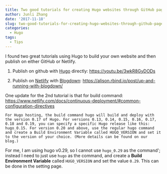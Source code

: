 ```yaml
---
title: Two good tutorials for creating Hugo websites through GitHub pages and Netlify
author: Junli Zhang
date: '2017-11-18'
slug: two-good-tutorials-for-creating-hugo-websites-through-github-pages-and-netlify
categories:
  - Hugo
tags:
  - Tips
---
```


I found two great tutorials using Hugo to build your own website and then publish on either GitHub or Netlify.

1. Publish on github with [Hugo](https://gohugo.io/) directly: https://youtu.be/3wkR8GyDODs

1. Publish on [Netlify](https://www.netlify.com/) with [Blogdown](https://bookdown.org/yihui/blogdown/):   https://alison.rbind.io/post/up-and-running-with-blogdown/

One update for the 2nd tutorial is that for build command:
https://www.netlify.com/docs/continuous-deployment/#common-configuration-directives

```
For Hugo hosting, the build command hugo will build and deploy with the version 0.17 of Hugo. For versions 0.13, 0.14, 0.15, 0.16, 0.17, 0.18 and 0.19, you can specify a specific Hugo release like this: hugo_0.15. For version 0.20 and above, use the regular hugo command and create a Build Environment Variable called HUGO_VERSION and set it to the version of your choice. (More details can be found on our blog.)
```

For me, I am using hugo v0.29, so I cannot use `hugo_0.29` as the command'; instead I need to just use `hugo` as the command, and create a **Build Environment Variable** called `HUGO_VERSION` and set the value `0.29`. This can be done in the setting page.
